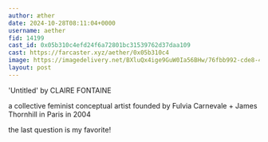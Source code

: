 ```yaml
---
author: æther
date: 2024-10-28T08:11:04+0000
username: aether
fid: 14199
cast_id: 0x05b310c4efd24f6a72801bc31539762d37daa109
cast: https://farcaster.xyz/aether/0x05b310c4
image: https://imagedelivery.net/BXluQx4ige9GuW0Ia56BHw/76fbb992-cde8-4f83-abe1-189dd65e2d00/original
layout: post
---
```


'Untitled'
by CLAIRE FONTAINE

a collective feminist conceptual artist
founded by Fulvia Carnevale + James Thornhill in Paris in 2004

the last question is my favorite!

<img src='https://imagedelivery.net/BXluQx4ige9GuW0Ia56BHw/76fbb992-cde8-4f83-abe1-189dd65e2d00/original' alt='' referrerpolicy='no-referrer'/>
